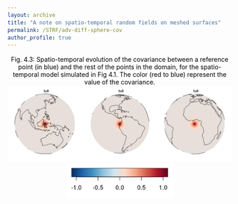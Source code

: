 ```yaml
---
layout: archive
title: "A note on spatio-temporal random fields on meshed surfaces"
permalink: /STRF/adv-diff-sphere-cov
author_profile: true
---
```


<html>
<head>
<style>
figcaption {
  color: black;
  font-style: bold;
  padding: 2px;
  font-size:100%;
  text-align: center;
}
</style>
</head>
</html>




<div style="text-align:center;">
<a id="adv-diff-sphere-cov"></a>
 <figcaption> Fig. 4.3: Spatio-temporal evolution of the covariance between a reference point (in blue) and the rest of the points in the domain, for the spatio-temporal model simulated in Fig 4.1. The color (red to blue) represent the value of the covariance. </figcaption>
<img src="/images/STRF/cov_calc.gif" style="float:center;" alt="Covariance maps"><br>
<img src="/images/STRF/legend_cov_calc.png" style="float:center;height:80px"> 
</div>







